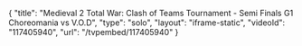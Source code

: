 {
    "title": "Medieval 2 Total War: Clash of Teams Tournament - Semi Finals G1 Choreomania vs V.O.D",
    "type": "solo",
    "layout": "iframe-static",
    "videoId": "117405940",
    "url": "\/tvpembed\/117405940"
}